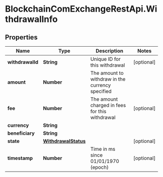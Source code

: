 # BlockchainComExchangeRestApi.WithdrawalInfo

## Properties

Name | Type | Description | Notes
------------ | ------------- | ------------- | -------------
**withdrawalId** | **String** | Unique ID for this withdrawal | [optional] 
**amount** | **Number** | The amount to withdraw in the currency specified | 
**fee** | **Number** | The amount charged in fees for this withdrawal | [optional] 
**currency** | **String** |  | 
**beneficiary** | **String** |  | 
**state** | [**WithdrawalStatus**](WithdrawalStatus.md) |  | [optional] 
**timestamp** | **Number** | Time in ms since 01/01/1970 (epoch) | [optional] 


